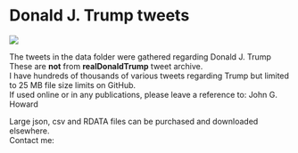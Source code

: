 # Donald J. Trump tweets

<img src="https://upload.wikimedia.org/wikipedia/commons/thumb/5/56/Donald_Trump_official_portrait.jpg/189px-Donald_Trump_official_portrait.jpg" />

The tweets in the data folder were gathered regarding Donald J. Trump<BR>
  These are <B>not</B> from <b>realDonaldTrump</b> tweet archive.<BR>
I have hundreds of thousands of various tweets regarding Trump but limited to 25 MB file size limits on GitHub.<BR>
If used online or in any publications, please leave a reference to: John G. Howard

Large json, csv and RDATA files can be purchased and downloaded elsewhere. <BR>
Contact me:
